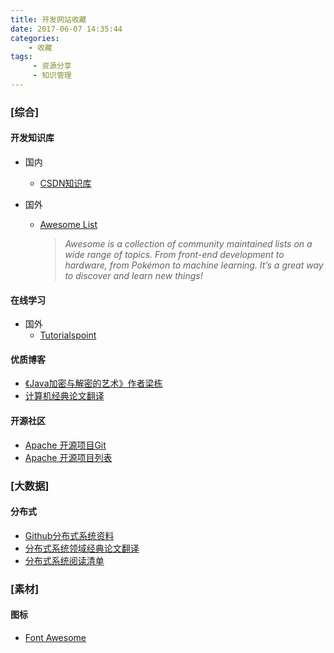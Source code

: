```yaml
---
title: 开发网站收藏
date: 2017-06-07 14:35:44 
categories: 
	- 收藏
tags: 
     - 资源分享
     - 知识管理
---
```


### **[综合]**

#### 开发知识库
* 国内
  * [CSDN知识库](http://lib.csdn.net/home)

* 国外
  * [Awesome List](https://github.com/sindresorhus/awesome)
  
     > *Awesome  is a collection of community maintained lists on a wide range of topics. From front-end development to hardware, from Pokémon to machine learning. It’s a great way to discover and learn new things!*

<!-- more -->

#### 在线学习
* 国外
  * [Tutorialspoint](https://www.tutorialspoint.com)

#### 优质博客

*  [《Java加密与解密的艺术》作者梁栋]( http://snowolf.iteye.com/)
*  [计算机经典论文翻译]( http://duanple.lofter.com/)


#### 开源社区

*  [Apache 开源项目Git](https://github.com/apache)
*  [ Apache 开源项目列表](https://www.apache.org/index.html#projects-list)


### **[大数据]**

#### 分布式

*  [Github分布式系统资料](https://github.com/ty4z2008/Qix/blob/master/ds.md)
*  [分布式系统领域经典论文翻译](http://duanple.blog.163.com/blog/static/709717672011330101333271/)
*  [分布式系统阅读清单](http://blog.jobbole.com/84575/)

### **[素材]**

#### 图标

 * [Font Awesome](http://fontawesome.io/icons/)



